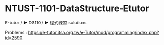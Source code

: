# NTUST-1101-DataStructure-Etutor
E-tutor / ► DS110 / ► 程式練習 solutions

Problems : https://e-tutor.itsa.org.tw/e-Tutor/mod/programming/index.php?id=2590
